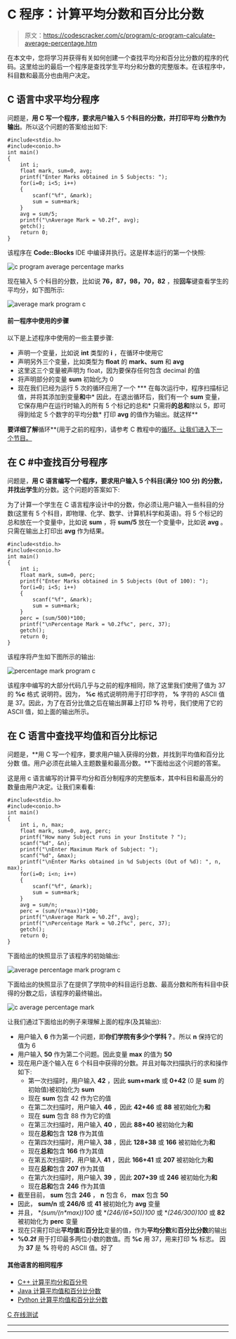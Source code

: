 # C 程序：计算平均分数和百分比分数

> 原文：<https://codescracker.com/c/program/c-program-calculate-average-percentage.htm>

在本文中，您将学习并获得有关如何创建一个查找平均分和百分比分数的程序的代码。这里给出的最后一个程序是查找学生平均分和分数的完整版本。在该程序中，科目数和最高分也由用户决定。

## C 语言中求平均分程序

问题是，**用 C 写一个程序，要求用户输入 5 个科目的分数，并打印平均 分数作为输出**。所以这个问题的答案给出如下:

```
#include<stdio.h>
#include<conio.h>
int main()
{
    int i;
    float mark, sum=0, avg;
    printf("Enter Marks obtained in 5 Subjects: ");
    for(i=0; i<5; i++)
    {
        scanf("%f", &mark);
        sum = sum+mark;
    }
    avg = sum/5;
    printf("\nAverage Mark = %0.2f", avg);
    getch();
    return 0;
}
```

该程序在 **Code::Blocks** IDE 中编译并执行。这是样本运行的第一个快照:

![c program average percentage marks](img/162c05f70394f8c5d3068e6eb97339d4.png)

现在输入 5 个科目的分数，比如说 **76，87，98，70，82** ，按**回车**键查看学生的 平均分，如下图所示:

![average mark program c](img/24edc637a38cdbc1c5e34b9adb0c44d6.png)

#### 前一程序中使用的步骤

以下是上述程序中使用的一些主要步骤:

*   声明一个变量，比如说 **int** 类型的 **i** ，在循环中使用它
*   声明另外三个变量，比如类型为 **float** 的 **mark、sum** 和 **avg**
*   这里这三个变量被声明为 float，因为要保存任何包含 decimal 的值
*   将声明部分的变量 **sum** 初始化为 0
*   现在我们已经为运行 5 次的循环应用了一个
***   在每次运行中，程序扫描标记值，并将其添加到变量**和**中*   因此，在退出循环后，我们有一个 **sum** 变量，它保存用户在运行时输入的所有 5 个标记的总和*   只需将**的总和**除以 5，即可得到给定 5 个数字的平均分数*   打印 **avg** 的值作为输出。就这样**

 **要详细了解**循环**(用于之前的程序)，请参考 C 教程中的[循环。让我们进入下一个节目。](/c/c-for-loop.htm)

## 在 C #中查找百分号程序

问题是，**用 C 语言编写一个程序，要求用户输入 5 个科目(满分 100 分) 的分数，并找出学生**的分数。这个问题的答案如下:

为了计算一个学生在 C 语言程序设计中的分数，你必须让用户输入一些科目的分数(这里有 5 个科目，即物理、化学、数学、计算机科学和英语)。将 5 个标记的总和放在一个变量中，比如说 **sum** ，将 **sum/5** 放在一个变量中，比如说 **avg** 。只需在输出上打印出 **avg** 作为结果。

```
#include<stdio.h>
#include<conio.h>
int main()
{
    int i;
    float mark, sum=0, perc;
    printf("Enter Marks obtained in 5 Subjects (Out of 100): ");
    for(i=0; i<5; i++)
    {
        scanf("%f", &mark);
        sum = sum+mark;
    }
    perc = (sum/500)*100;
    printf("\nPercentage Mark = %0.2f%c", perc, 37);
    getch();
    return 0;
}
```

该程序将产生如下图所示的输出:

![percentage mark program c](img/1bc4cc48008404389bb70401f4d785a7.png)

该程序中编写的大部分代码几乎与之前的程序相同，除了这里我们使用了值为 37 的 **%c** 格式 说明符。因为， **%c** 格式说明符用于打印字符， **%** 字符的 ASCII 值是 37。因此，为了在百分比值之后在输出屏幕上打印 **%** 符号，我们使用了它的 ASCII 值，如上面的输出所示。

## 在 C 语言中查找平均值和百分比标记

问题是，**用 C 写一个程序，要求用户输入获得的分数，并找到平均值和百分比分数 值。用户必须在此输入主题数量和最高分数。**下面给出这个问题的答案。

这是用 c 语言编写的计算平均分和百分制程序的完整版本，其中科目和最高分的数量由用户决定。让我们来看看:

```
#include<stdio.h>
#include<conio.h>
int main()
{
    int i, n, max;
    float mark, sum=0, avg, perc;
    printf("How many Subject runs in your Institute ? ");
    scanf("%d", &n);
    printf("\nEnter Maximum Mark of Subject: ");
    scanf("%d", &max);
    printf("\nEnter Marks obtained in %d Subjects (Out of %d): ", n, max);
    for(i=0; i<n; i++)
    {
        scanf("%f", &mark);
        sum = sum+mark;
    }
    avg = sum/n;
    perc = (sum/(n*max))*100;
    printf("\nAverage Mark = %0.2f", avg);
    printf("\nPercentage Mark = %0.2f%c", perc, 37);
    getch();
    return 0;
}
```

下面给出的快照显示了该程序的初始输出:

![average percentage mark program c](img/b26083b67dd4859109350665dbf945fe.png)

下面给出的快照显示了在提供了学院中的科目运行总数、最高分数和所有科目中获得的分数之后，该程序的最终输出。

![c average percentage mark](img/48370e8a1e19898db90880bd17f37ed2.png)

让我们通过下面给出的例子来理解上面的程序(及其输出):

*   用户输入 **6** 作为第一个问题，即**你们学院有多少个学科？**。所以 **n** 保持它的值为 6
*   用户输入 **50** 作为第二个问题。因此变量 **max** 的值为 **50**
*   现在用户逐个输入在 6 个科目中获得的分数。并且对每次扫描执行的求和操作如下:
    *   第一次扫描时，用户输入 **42** ，因此 **sum+mark** 或 **0+42** (0 是 **sum** 的初始值)被初始化为 **sum**
    *   现在 **sum** 包含 42 作为它的值
    *   在第二次扫描时，用户输入 **46** ，因此 **42+46** 或 **88** 被初始化为**和**
    *   现在 **sum** 包含 88 作为它的值
    *   在第三次扫描时，用户输入 **40** ，因此 **88+40** 被初始化为**和**
    *   现在**总和**包含 **128** 作为其值
    *   在第四次扫描时，用户输入 **38** ，因此 **128+38** 或 **166** 被初始化为**和**
    *   现在**总和**包含 **166** 作为其值
    *   在第五次扫描时，用户输入 **41** ，因此 **166+41** 或 **207** 被初始化为**和**
    *   现在**总和**包含 **207** 作为其值
    *   在第六次扫描时，用户输入 **39** ，因此 **207+39** 或 **246** 被初始化为**和**
    *   现在**总和**包含 **246** 作为其值
*   截至目前， **sum** 包含 **246** ， **n** 包含 6， **max** 包含 **50**
*   因此， **sum/n** 或 **246/6** 或 **41** 被初始化为 **avg** 变量
*   并且， **(sum/(n*max))*100** 或 **(246/(6*50))*100** 或 **(246/300)*100** 或 **82** 被初始化为 **perc** 变量
*   现在只需打印出**平均值**和**百分比**变量的值，作为**平均分数**和**百分比分数**的输出
*   **%0.2f** 用于打印最多两位小数的数值。而 **%c** 用 37，用来打印 **%** 标志。 因为 **37** 是 **%** 符号的 ASCII 值。好了

#### 其他语言的相同程序

*   [C++ 计算平均分和百分号](/cpp/program/cpp-program-calculate-average-percentage.htm)
*   [Java 计算平均值和百分比分数](/java/program/java-program-calculate-average-percentage.htm)
*   [Python 计算平均值和百分比分数](/python/program/python-program-calculate-average-percentage-marks.htm)

[C 在线测试](/exam/showtest.php?subid=2)

* * *

* * ***